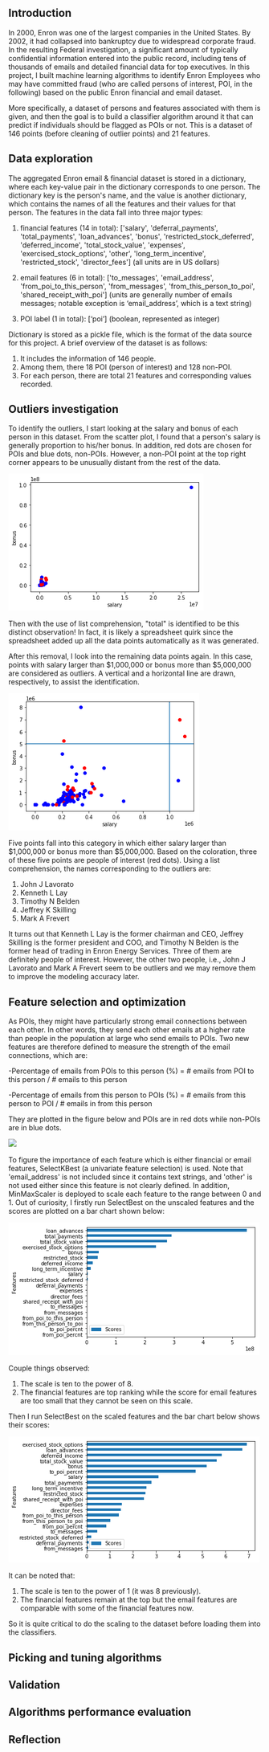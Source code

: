 ## Introduction
In 2000, Enron was one of the largest companies in the United States. By 2002,
it had collapsed into bankruptcy due to widespread corporate fraud. In the
resulting Federal investigation, a significant amount of typically confidential
 information entered into the public record, including tens of thousands of
 emails and detailed financial data for top executives.
 In this project, I built machine learning algorithms to identify Enron
 Employees who may have committed fraud (who are called persons of interest,
   POI, in the following) based on the public Enron financial and email dataset.

More specifically, a dataset of persons and features associated with them is
given, and then the goal is to build a classifier algorithm around it that can
predict if individuals should be flagged as POIs or not. This is a dataset of
146 points (before cleaning of outlier points) and 21 features.

## Data exploration
The aggregated Enron email & financial dataset is stored in a dictionary,
where each key-value pair in the dictionary corresponds to one person. The
dictionary key is the person's name, and the value is another dictionary, which
contains the names of all the features and their values for that person. The
 features in the data fall into three major types:

1. financial features (14 in total): ['salary', 'deferral_payments',
'total_payments', 'loan_advances', 'bonus', 'restricted_stock_deferred',
'deferred_income', 'total_stock_value', 'expenses', 'exercised_stock_options',
'other', 'long_term_incentive', 'restricted_stock', 'director_fees']
(all units are in US dollars)

2. email features (6 in total): ['to_messages', 'email_address',
'from_poi_to_this_person', 'from_messages', 'from_this_person_to_poi',
'shared_receipt_with_poi'] (units   are generally number of emails messages;
  notable exception is ‘email_address’, which is a text string)

3. POI label (1 in total): [‘poi’] (boolean, represented as integer)

Dictionary is stored as a pickle file, which is the format of the data source
for this project. A brief overview of the dataset is as follows:
1. It includes the information of 146 people.
2. Among them, there 18 POI (person of interest) and 128 non-POI.
3. For each person, there are total 21 features and corresponding values
recorded.

## Outliers investigation
To identify the outliers, I start looking at the salary and bonus of each
person in this dataset. From the scatter plot, I found that a person's salary
is generally proportion to his/her bonus. In addition, red dots are chosen for
POIs and blue dots, non-POIs. However, a non-POI point at the top right corner
appears to be unusually distant from the rest of the data.

![](summary_files/outlier-fig1.png)

Then with the use of list comprehension, "total" is identified to be this
distinct observation! In fact, it is likely a spreadsheet quirk since the
spreadsheet added up all the data points automatically as it was generated.

After this removal, I look into the remaining data points again. In this case,
points with salary larger than $1,000,000 or bonus more than $5,000,000 are
considered as outliers. A vertical and a horizontal line are drawn,
respectively, to assist the identification.

![](summary_files/outlier-fig2.png)

Five points fall into this category in which either salary larger than
$1,000,000 or bonus more than $5,000,000. Based on the coloration, three of
these five points are people of interest (red dots). Using a list comprehension,
 the names corresponding to the outliers are:
1. John J Lavorato
2. Kenneth L Lay
3. Timothy N Belden
4. Jeffrey K Skilling
5. Mark A Frevert

It turns out that Kenneth L Lay is the former chairman and CEO, Jeffrey Skilling
 is the former president and COO, and Timothy N Belden is the former head of
 trading in Enron Energy Services. Three of them are definitely people of
 interest. However, the other two people, i.e., John J Lavorato and Mark A
 Frevert seem to be outliers and we may remove them to improve the modeling
 accuracy later.

## Feature selection and optimization
As POIs, they might have particularly strong email connections between each
other. In other words, they send each other emails at a higher rate than people
in the population at large who send emails to POIs. Two new features are
therefore defined to measure the strength of the email connections, which are:

-Percentage of emails from POIs to this person (%) = # emails from POI to this
person / # emails to this person

-Percentage of emails from this person to POIs (%) = # emails from this person
to POI / # emails in from this person

They are plotted in the figure below and POIs are in red dots while non-POIs are
in blue dots.

![](summary_files/newfeature-fig1)

To figure the importance of each feature which is either financial or email
features, SelectKBest (a univariate feature selection) is used. Note that
'email_address' is not included since it contains text strings, and 'other' is
not used either since this feature is not clearly defined. In addition,
MinMaxScaler is deployed to scale each feature to the range between 0 and 1. Out
of curiosity, I firstly run SelectBest on the unscaled features and the scores
are plotted on a bar chart shown below:

![](summary_files/score-fig1.png)

Couple things observed:
1. The scale is ten to the power of 8.
2. The financial features are top ranking while the score for email features are
too small that they cannot be seen on this scale.

Then I run SelectBest on the scaled features and the bar chart below shows their
scores:

![](summary_files/score-fig2.png)

It can be noted that:
1. The scale is ten to the power of 1 (it was 8 previously).
2. The financial features remain at the top but the email features are
comparable with some of the financial features now.

So it is quite critical to do the scaling to the dataset before loading them
into the classifiers.

## Picking and tuning algorithms

## Validation

## Algorithms performance evaluation

## Reflection
